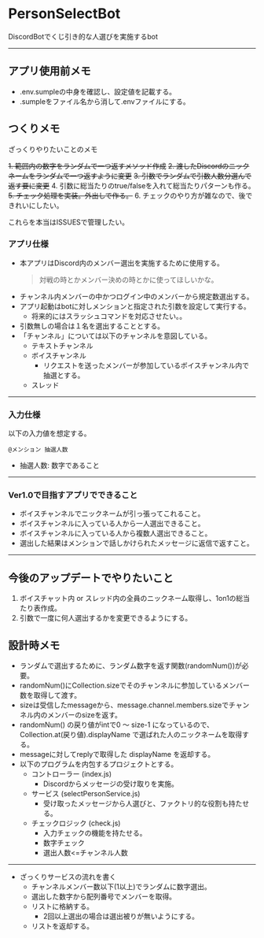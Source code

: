 # PersonSelectBot
DiscordBotでくじ引き的な人選びを実施するbot

---

##  アプリ使用前メモ

- .env.sumpleの中身を確認し、設定値を記載する。
- .sumpleをファイル名から消して.envファイルにする。

## つくりメモ

ざっくりやりたいことのメモ

~~1. 範囲内の数字をランダムで一つ返すメソッド作成~~
~~2. 渡したDiscordのニックネームをランダムで一つ返すように変更~~
~~3. 引数でランダムで引数人数分選んで返す要に変更~~
4. 引数に総当たりのtrue/falseを入れて総当たりパターンも作る。
~~5. チェック処理を実装。外出しで作る。~~
6. チェックのやり方が雑なので、後できれいにしたい。

これらを本当はISSUESで管理したい。

### アプリ仕様

- 本アプリはDiscord内のメンバー選出を実施するために使用する。
  > 対戦の時とかメンバー決めの時とかに使ってほしいかな。
- チャンネル内メンバーの中かつログイン中のメンバーから規定数選出する。
- アプリ起動はbotに対しメンションと指定された引数を設定して実行する。
  - 将来的にはスラッシュコマンドを対応させたい。。
- 引数無しの場合は１名を選出することとする。
- 「チャンネル」については以下のチャンネルを意図している。
  - テキストチャンネル
  - ボイスチャンネル
    - リクエストを送ったメンバーが参加しているボイスチャンネル内で抽選とする。
  - スレッド

---
### 入力仕様

以下の入力値を想定する。
```
@メンション 抽選人数
```

- 抽選人数: 数字であること

---
### Ver1.0で目指すアプリでできること

- ボイスチャンネルでニックネームが引っ張ってこれること。
- ボイスチャンネルに入っている人から一人選出できること。
- ボイスチャンネルに入っている人から複数人選出できること。
- 選出した結果はメンションで話しかけられたメッセージに返信で返すこと。

---
## 今後のアップデートでやりたいこと

1. ボイスチャット内 or スレッド内の全員のニックネーム取得し、1on1の総当たり表作成。
2. 引数で一度に何人選出するかを変更できるようにする。

## 設計時メモ

- ランダムで選出するために、ランダム数字を返す関数(randomNum())が必要。
- randomNum()にCollection.sizeでそのチャンネルに参加しているメンバー数を取得して渡す。
- sizeは受信したmessageから、message.channel.members.sizeでチャンネル内のメンバーのsizeを返す。
- randomNum() の戻り値がintで0 ～ size-1 になっているので、Collection.at(戻り値).displayName で選ばれた人のニックネームを取得する。
- messageに対してreplyで取得した displayName を返却する。
- 以下のプログラムを内包するプロジェクトとする。
  - コントローラー (index.js)
    - Discordからメッセージの受け取りを実施。
  - サービス (selectPersonService.js)
    - 受け取ったメッセージから人選びと、ファクトリ的な役割も持たせる。
  - チェックロジック (check.js)
    - 入力チェックの機能を持たせる。
    - 数字チェック
    - 選出人数<=チャンネル人数

---
- ざっくりサービスの流れを書く
  - チャンネルメンバー数以下(1以上)でランダムに数字選出。
  - 選出した数字から配列番号でメンバーを取得。
  - リストに格納する。
    - 2回以上選出の場合は選出被りが無いようにする。
  - リストを返却する。